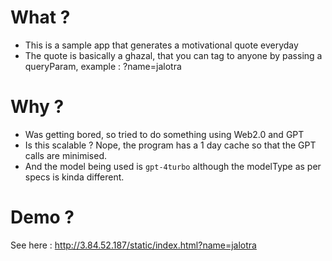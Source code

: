 # What ? 
- This is a sample app that generates a motivational quote everyday
- The quote is basically a ghazal, that you can tag to anyone by passing a queryParam, example : 
?name=jalotra

# Why ? 
- Was getting bored, so tried to do something using Web2.0 and GPT
- Is this scalable ? Nope, the program has a 1 day cache so that the GPT calls are minimised.
- And the model being used is `gpt-4turbo` although the modelType as per specs is kinda different.

# Demo ?
See here : http://3.84.52.187/static/index.html?name=jalotra
